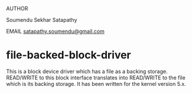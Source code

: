 AUTHOR

Soumendu Sekhar Satapathy

EMAIL
satapathy.soumendu@gmail.com

# file-backed-block-driver
This is a block device driver which has a file as a backing storage. READ/WRITE to this block interface translates into READ/WRITE to the file which is its backing storage. It has been written for the kernel version 5.x.
